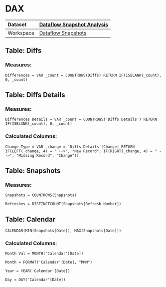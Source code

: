 



# DAX

|Dataset|[Dataflow Snapshot Analysis](./../Dataflow-Snapshot-Analysis.md)|
| :--- | :--- |
|Workspace|[Dataflow Snapshots](../../Workspaces/Dataflow-Snapshots.md)|

## Table: Diffs

### Measures:


```dax
Differences = VAR _count = COUNTROWS(Diffs) RETURN IF(ISBLANK(_count), 0, _count)
```


## Table: Diffs Details

### Measures:


```dax
Differences Details = VAR _count = COUNTROWS('Diffs Details') RETURN IF(ISBLANK(_count), 0, _count)
```


### Calculated Columns:


```dax
Change Type = VAR _change = 'Diffs Details'[Change] RETURN IF(LEFT(_change, 4) = " -->", "New Record", IF(RIGHT(_change, 4) = " -->", "Missing Record", "Change"))
```


## Table: Snapshots

### Measures:


```dax
Snapshots = COUNTROWS(Snapshots)
```



```dax
Refreshes = DISTINCTCOUNT(Snapshots[Refresh Number])
```


## Table: Calendar


```dax
CALENDAR(MIN(Snapshots[Date]), MAX(Snapshots[Date]))
```


### Calculated Columns:


```dax
Month Val = MONTH('Calendar'[Date])
```



```dax
Month = FORMAT('Calendar'[Date], "MMM")
```



```dax
Year = YEAR('Calendar'[Date])
```



```dax
Day = DAY('Calendar'[Date])
```


